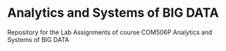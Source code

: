 # Analytics and Systems of BIG DATA
Repository for the Lab Assignments of course COM506P Analytics and Systems of BIG DATA
